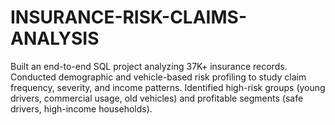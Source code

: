# INSURANCE-RISK-CLAIMS-ANALYSIS
Built an end-to-end SQL project analyzing 37K+ insurance records. Conducted demographic and vehicle-based risk profiling to study claim frequency, severity, and income patterns. Identified high-risk groups (young drivers, commercial usage, old vehicles) and profitable segments (safe drivers, high-income households).
